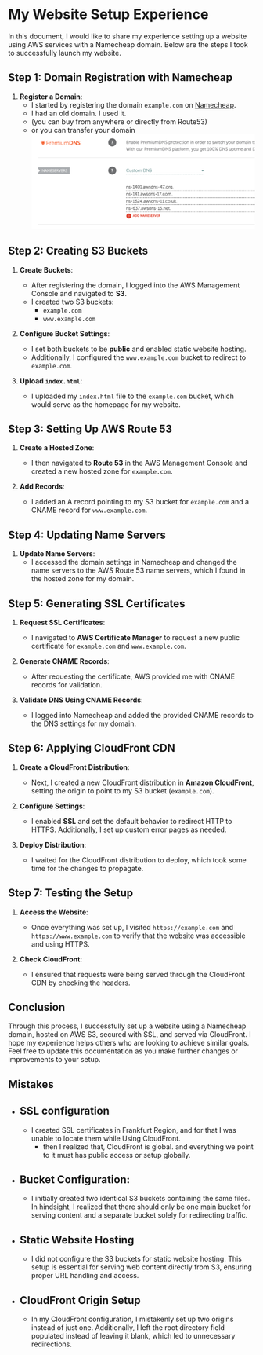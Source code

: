 # My Website Setup Experience

In this document, I would like to share my experience setting up a website using AWS services with a Namecheap domain. Below are the steps I took to successfully launch my website.

## Step 1: Domain Registration with Namecheap

1. **Register a Domain**: 
   - I started by registering the domain `example.com` on [Namecheap](https://www.namecheap.com/).
   - I had an old domain. I used it. 
   - (you can buy from anywhere or directly from Route53)
   - or you can transfer your domain
![ScreenShot](https://raw.githubusercontent.com/tanviralamcse/Launching-a-Static-Website-on-Amazon-S3/refs/heads/main/static-website-s3/Screenshots/Domain-10-10-2024_10_35_AM.png)
## Step 2: Creating S3 Buckets

1. **Create Buckets**:
   - After registering the domain, I logged into the AWS Management Console and navigated to **S3**.
   - I created two S3 buckets:
     - `example.com`
     - `www.example.com`

2. **Configure Bucket Settings**:
   - I set both buckets to be **public** and enabled static website hosting.
   - Additionally, I configured the `www.example.com` bucket to redirect to `example.com`.

3. **Upload `index.html`**:
   - I uploaded my `index.html` file to the `example.com` bucket, which would serve as the homepage for my website.

## Step 3: Setting Up AWS Route 53

1. **Create a Hosted Zone**:
   - I then navigated to **Route 53** in the AWS Management Console and created a new hosted zone for `example.com`.

2. **Add Records**:
   - I added an A record pointing to my S3 bucket for `example.com` and a CNAME record for `www.example.com`.

## Step 4: Updating Name Servers

1. **Update Name Servers**:
   - I accessed the domain settings in Namecheap and changed the name servers to the AWS Route 53 name servers, which I found in the hosted zone for my domain.

## Step 5: Generating SSL Certificates

1. **Request SSL Certificates**:
   - I navigated to **AWS Certificate Manager** to request a new public certificate for `example.com` and `www.example.com`.

2. **Generate CNAME Records**:
   - After requesting the certificate, AWS provided me with CNAME records for validation.

3. **Validate DNS Using CNAME Records**:
   - I logged into Namecheap and added the provided CNAME records to the DNS settings for my domain.

## Step 6: Applying CloudFront CDN

1. **Create a CloudFront Distribution**:
   - Next, I created a new CloudFront distribution in **Amazon CloudFront**, setting the origin to point to my S3 bucket (`example.com`).

2. **Configure Settings**:
   - I enabled **SSL** and set the default behavior to redirect HTTP to HTTPS. Additionally, I set up custom error pages as needed.

3. **Deploy Distribution**:
   - I waited for the CloudFront distribution to deploy, which took some time for the changes to propagate.

## Step 7: Testing the Setup

1. **Access the Website**:
   - Once everything was set up, I visited `https://example.com` and `https://www.example.com` to verify that the website was accessible and using HTTPS.

2. **Check CloudFront**:
   - I ensured that requests were being served through the CloudFront CDN by checking the headers.

## Conclusion

Through this process, I successfully set up a website using a Namecheap domain, hosted on AWS S3, secured with SSL, and served via CloudFront. I hope my experience helps others who are looking to achieve similar goals. Feel free to update this documentation as you make further changes or improvements to your setup.

## Mistakes
  - ## SSL configuration
    - I created SSL certificates in Frankfurt Region, and for that I was unable to locate them while Using CloudFront. 
      - then I realized that, CloudFront is global. and everything we point to it must has public access or setup globally. 
  - ## Bucket Configuration: 
      - I initially created two identical S3 buckets containing the same files. In hindsight, I realized that there should only be one main bucket for serving content and a separate bucket solely for redirecting traffic.

  - ## Static Website Hosting
      - I did not configure the S3 buckets for static website hosting. This setup is essential for serving web content directly from S3, ensuring proper URL handling and access.

  - ## CloudFront Origin Setup
      - In my CloudFront configuration, I mistakenly set up two origins instead of just one. Additionally, I left the root directory field populated instead of leaving it blank, which led to unnecessary redirections.
